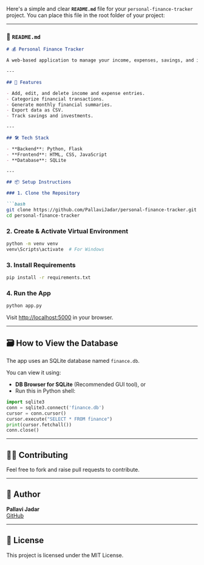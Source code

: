 Here's a simple and clear **`README.md`** file for your `personal-finance-tracker` project. You can place this file in the root folder of your project:

---

### 📄 `README.md`

```markdown
# 💰 Personal Finance Tracker

A web-based application to manage your income, expenses, savings, and investments. Built using **Python (Flask)** for the backend and **HTML/CSS/JavaScript** for the frontend.

---

## 🚀 Features

- Add, edit, and delete income and expense entries.
- Categorize financial transactions.
- Generate monthly financial summaries.
- Export data as CSV.
- Track savings and investments.

---

## 🛠️ Tech Stack

- **Backend**: Python, Flask
- **Frontend**: HTML, CSS, JavaScript
- **Database**: SQLite

---

## 📦 Setup Instructions

### 1. Clone the Repository

```bash
git clone https://github.com/PallaviJadar/personal-finance-tracker.git
cd personal-finance-tracker
```

### 2. Create & Activate Virtual Environment

```bash
python -m venv venv
venv\Scripts\activate  # For Windows
```

### 3. Install Requirements

```bash
pip install -r requirements.txt
```

### 4. Run the App

```bash
python app.py
```

Visit [http://localhost:5000](http://localhost:5000) in your browser.

---

## 🗃️ How to View the Database

The app uses an SQLite database named `finance.db`.

You can view it using:

- **DB Browser for SQLite** (Recommended GUI tool), or
- Run this in Python shell:

```python
import sqlite3
conn = sqlite3.connect('finance.db')
cursor = conn.cursor()
cursor.execute("SELECT * FROM finance")
print(cursor.fetchall())
conn.close()
```

---

## 🧑‍💻 Contributing

Feel free to fork and raise pull requests to contribute.

---

## 🪪 Author

**Pallavi Jadar**  
[GitHub](https://github.com/PallaviJadar)

---

## 📄 License

This project is licensed under the MIT License.



